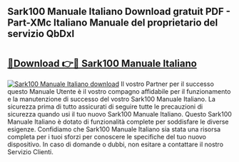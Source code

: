 ## Sark100 Manuale Italiano Download gratuit PDF - Part-XMc Italiano Manuale del proprietario del servizio QbDxl

# <h2><a href="http://dfavcjv.blite.top/?on=Sark100+Manuale+Italiano">🔗Download 👉🔴 Sark100 Manuale Italiano</a></h2>

[![Sark100 Manuale Italiano download](https://i.imgur.com/lujVjoI.png)](http://dfavcjv.blite.top/?on=Sark100+Manuale+Italiano)
Il vostro Partner per il successo questo Manuale Utente è il vostro compagno affidabile per il funzionamento e la manutenzione di successo del vostro Sark100 Manuale Italiano. La sicurezza prima di tutto assicurati di seguire tutte le precauzioni di sicurezza quando usi il tuo nuovo Sark100 Manuale Italiano. Questo Sark100 Manuale Italiano è dotato di funzionalità complete per soddisfare le diverse esigenze. Confidiamo che Sark100 Manuale Italiano sia stata una risorsa completa per i tuoi sforzi per conoscere le specifiche del tuo nuovo dispositivo. In caso di domande o dubbi, non esitare a contattare il nostro Servizio Clienti.
